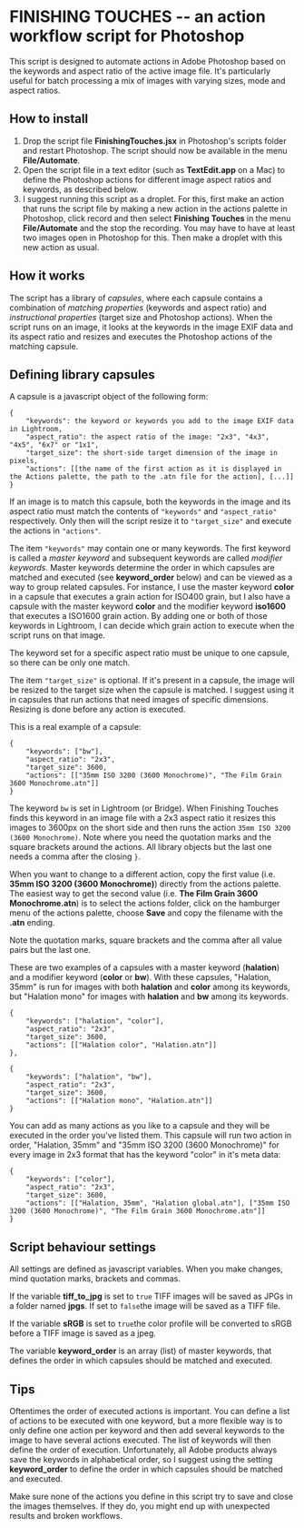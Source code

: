 # FINISHING TOUCHES -- an action workflow script for Photoshop

This script is designed to automate actions in Adobe Photoshop based on the keywords and aspect ratio of the active image file. It's particularly useful for batch processing a mix of images with varying sizes, mode and aspect ratios.

## How to install

1. Drop the script file **FinishingTouches.jsx** in Photoshop's scripts folder and restart Photoshop. The script should now be available in the menu **File/Automate**.
2. Open the script file in a text editor (such as **TextEdit.app** on a Mac) to define the Photoshop actions for different image aspect ratios and keywords, as described below.
3. I suggest running this script as a droplet. For this, first make an action that runs the script file by making a new action in the actions palette in Photoshop, click record and then select **Finishing Touches** in the menu **File/Automate** and the stop the recording. You may have to have at least two images open in Photoshop for this. Then make a droplet with this new action as usual.

## How it works

The script has a library of *capsules*, where each capsule contains a combination of *matching properties* (keywords and aspect ratio) and *instructional properties* (target size and Photoshop actions). When the script runs on an image, it looks at the keywords in the image EXIF data and its aspect ratio and resizes and executes the Photoshop actions of the matching capsule.

## Defining library capsules

A capsule is a javascript object of the following form:

	{
		"keywords": the keyword or keywords you add to the image EXIF data in Lightroom,
		"aspect_ratio": the aspect ratio of the image: "2x3", "4x3", "4x5", "6x7" or "1x1",
		"target_size": the short-side target dimension of the image in pixels,
		"actions": [[the name of the first action as it is displayed in the Actions palette, the path to the .atn file for the action], [...]]
	}
	
If an image is to match this capsule, both the keywords in the image and its aspect ratio must match the contents of `"keywords"` and `"aspect_ratio"` respectively. Only then will the script resize it to `"target_size"` and execute the actions in `"actions"`.

The item `"keywords"` may contain one or many keywords. The first keyword is called a *master keyword* and subsequent keywords are called *modifier keywords*. Master keywords determine the order in which capsules are matched and executed (see **keyword_order** below) and can be viewed as a way to group related capsules. For instance, I use the master keyword **color** in a capsule that executes a grain action for ISO400 grain, but I also have a capsule with the master keyword **color** and the modifier keyword **iso1600** that executes a ISO1600 grain action. By adding one or both of those keywords in Lightroom, I can decide which grain action to execute when the script runs on that image.

The keyword set for a specific aspect ratio must be unique to one capsule, so there can be only one match.

The item `"target_size"` is optional. If it's present in a capsule, the image will be resized to the target size when the capsule is matched. I suggest using it in capsules that run actions that need images of specific dimensions. Resizing is done before any action is executed.
	
This is a real example of a capsule:

	{
		"keywords": ["bw"],
		"aspect_ratio": "2x3",
		"target_size": 3600,
		"actions": [["35mm ISO 3200 (3600 Monochrome)", "The Film Grain 3600 Monochrome.atn"]]
	}
	
The keyword `bw` is set in Lightroom (or Bridge). When Finishing Touches finds this keyword in an image file with a 2x3 aspect ratio it resizes this images to 3600px on the short side and then runs the action `35mm ISO 3200 (3600 Monochrome)`. Note where you need the quotation marks and the square brackets around the actions. All library objects but the last one needs a comma after the closing `}`.

When you want to change to a different action, copy the first value (i.e. **35mm ISO 3200 (3600 Monochrome)**) directly from the actions palette. The easiest way to get the second value (i.e. **The Film Grain 3600 Monochrome.atn**) is to select the actions folder, click on the hamburger menu of the actions palette, choose **Save** and copy the filename with the **.atn** ending.

Note the quotation marks, square brackets and the comma after all value pairs but the last one.

These are two examples of a capsules with a master keyword (**halation**) and a modifier keyword (**color** or **bw**). With these capsules, "Halation, 35mm" is run for images with both **halation** and **color** among its keywords, but "Halation mono" for images with **halation** and **bw** among its keywords.

	{
		"keywords": ["halation", "color"],
		"aspect_ratio": "2x3",
		"target_size": 3600,
		"actions": [["Halation color", "Halation.atn"]]
	},
	
	{
		"keywords": ["halation", "bw"],
		"aspect_ratio": "2x3",
		"target_size": 3600,
		"actions": [["Halation mono", "Halation.atn"]]
	}

You can add as many actions as you like to a capsule and they will be executed in the order you've listed them. This capsule will run two action in order, "Halation, 35mm" and "35mm ISO 3200 (3600 Monochrome)" for every image in 2x3 format that has the keyword "color" in it's meta data:

	{
		"keywords": ["color"],
		"aspect_ratio": "2x3",
		"target_size": 3600,
		"actions": [["Halation, 35mm", "Halation global.atn"], ["35mm ISO 3200 (3600 Monochrome)", "The Film Grain 3600 Monochrome.atn"]]
	}

## Script behaviour settings

All settings are defined as javascript variables. When you make changes, mind quotation marks, brackets and commas.

If the variable **tiff_to_jpg** is set to `true` TIFF images will be saved as JPGs in a folder named **jpgs**. If set to `false`the image will be saved as a TIFF file.

If the variable **sRGB** is set to `true`the color profile will be converted to sRGB before a TIFF image is saved as a jpeg.

The variable **keyword_order** is an array (list) of master keywords, that defines the order in which capsules should be matched and executed.

## Tips

Oftentimes the order of executed actions is important. You can define a list of actions to be executed with one keyword, but a more flexible way is to only define one action per keyword and then add several keywords to the image to have several actions executed. The list of keywords will then define the order of execution. Unfortunately, all Adobe products always save the keywords in alphabetical order, so I suggest using the setting **keyword_order** to define the order in which capsules should be matched and executed.

Make sure none of the actions you define in this script try to save and close the images themselves. If they do, you might end up with unexpected results and broken workflows.